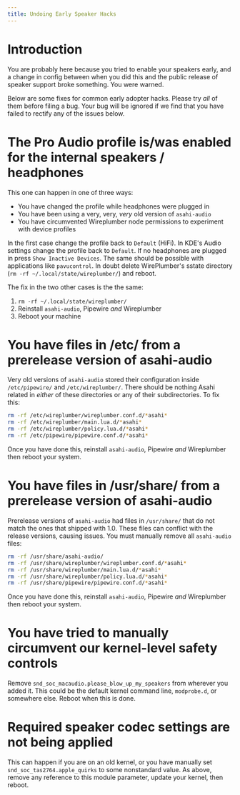 ```yaml
---
title: Undoing Early Speaker Hacks
---
```


# Introduction
You are probably here because you tried to enable your speakers early, and a change in config
between when you did this and the public release of speaker support broke something. You were
warned.

Below are some fixes for common early adopter hacks. Please try _all_ of them before filing a bug.
Your bug will be ignored if we find that you have failed to rectify any of the issues
below.

# The Pro Audio profile is/was enabled for the internal speakers / headphones
This one can happen in one of three ways:

* You have changed the profile while headphones were plugged in
* You have been using a very, very, _very_ old version of `asahi-audio`
* You have circumvented Wireplumber node permissions to experiment with device profiles

In the first case change the profile back to `Default` (HiFi). In KDE's Audio settings
change the profile back to `Default`. If no headphones are plugged in press
`Show Inactive Devices`. The same should be possible with applications like `pavucontrol`.
In doubt delete WirePlumber's sstate directory (`rm -rf ~/.local/state/wireplumber/`)
and reboot.

The fix in the two other cases is the the same:

1. `rm -rf ~/.local/state/wireplumber/`
2. Reinstall `asahi-audio`, Pipewire _and_ Wireplumber
3. Reboot your machine

# You have files in /etc/ from a prerelease version of asahi-audio
Very old versions of `asahi-audio` stored their configuration inside `/etc/pipewire/` and
`/etc/wireplumber/`. There should be nothing Asahi related in _either_ of these directories
or any of their subdirectories. To fix this: 
```sh
rm -rf /etc/wireplumber/wireplumber.conf.d/*asahi*
rm -rf /etc/wireplumber/main.lua.d/*asahi*
rm -rf /etc/wireplumber/policy.lua.d/*asahi*
rm -rf /etc/pipewire/pipewire.conf.d/*asahi*
```
Once you have done this, reinstall `asahi-audio`, Pipewire _and_ Wireplumber then reboot
your system.

# You have files in /usr/share/ from a prerelease version of asahi-audio
Prerelease versions of `asahi-audio` had files in `/usr/share/` that do not match the ones
that shipped with 1.0. These files can conflict with the release versions, causing issues.
You must manually remove all `asahi-audio` files:
```sh
rm -rf /usr/share/asahi-audio/
rm -rf /usr/share/wireplumber/wireplumber.conf.d/*asahi*
rm -rf /usr/share/wireplumber/main.lua.d/*asahi*
rm -rf /usr/share/wireplumber/policy.lua.d/*asahi*
rm -rf /usr/share/pipewire/pipewire.conf.d/*asahi*
```
Once you have done this, reinstall `asahi-audio`, Pipewire _and_ Wireplumber then reboot
your system.

# You have tried to manually circumvent our kernel-level safety controls
Remove `snd_soc_macaudio.please_blow_up_my_speakers` from wherever you added it. This could be
the default kernel command line, `modprobe.d`, or somewhere else. Reboot when this is done.

# Required speaker codec settings are not being applied
This can happen if you are on an old kernel, or you have manually set `snd_soc_tas2764.apple_quirks`
to some nonstandard value. As above, remove any reference to this module parameter, update your kernel,
then reboot.
